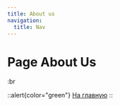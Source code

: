 ```yaml
---
title: About us
navigation:
  title: Nav
---
```


# Page About Us

:br

::alert{color="green"}
[На главную](/)
::

